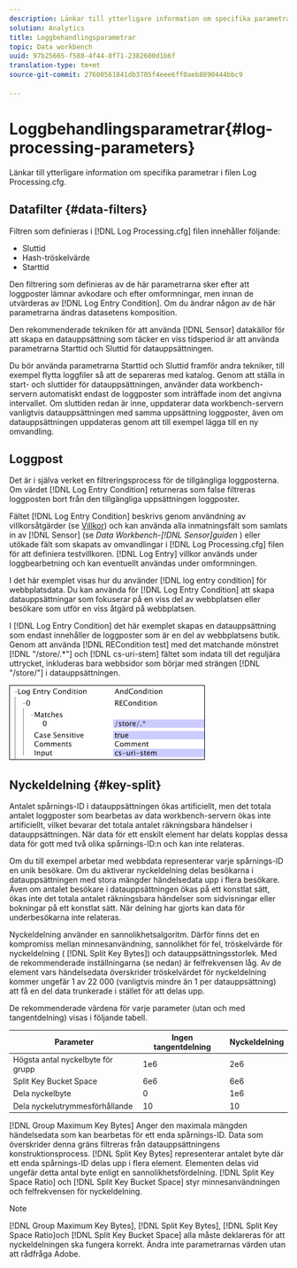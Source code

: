 ```yaml
---
description: Länkar till ytterligare information om specifika parametrar i filen Log Processing.cfg.
solution: Analytics
title: Loggbehandlingsparametrar
topic: Data workbench
uuid: 97b25665-f588-4f44-8f71-2382600d1b6f
translation-type: tm+mt
source-git-commit: 27600561841db3705f4eee6ff0aeb8890444bbc9

---
```



# Loggbehandlingsparametrar{#log-processing-parameters}

Länkar till ytterligare information om specifika parametrar i filen Log Processing.cfg.

<!--
c_data_filters.xml
-->

## Datafilter {#data-filters}

Filtren som definieras i [!DNL Log Processing.cfg] filen innehåller följande:

* Sluttid
* Hash-tröskelvärde
* Starttid

Den filtrering som definieras av de här parametrarna sker efter att loggposter lämnar avkodare och efter omformningar, men innan de utvärderas av [!DNL Log Entry Condition]. Om du ändrar någon av de här parametrarna ändras datasetens komposition.

Den rekommenderade tekniken för att använda [!DNL Sensor] datakällor för att skapa en datauppsättning som täcker en viss tidsperiod är att använda parametrarna Starttid och Sluttid för datauppsättningen.

Du bör använda parametrarna Starttid och Sluttid framför andra tekniker, till exempel flytta loggfiler så att de separeras med katalog. Genom att ställa in start- och sluttider för datauppsättningen, använder data workbench-servern automatiskt endast de loggposter som inträffade inom det angivna intervallet. Om sluttiden redan är inne, uppdaterar data workbench-servern vanligtvis datauppsättningen med samma uppsättning loggposter, även om datauppsättningen uppdateras genom att till exempel lägga till en ny omvandling.

<!--
c_log_entry_con.xml
-->

## Loggpost

Det är i själva verket en filtreringsprocess för de tillgängliga loggposterna. Om värdet [!DNL Log Entry Condition] returneras som false filtreras loggposten bort från den tillgängliga uppsättningen loggposter.

Fältet [!DNL Log Entry Condition] beskrivs genom användning av villkorsåtgärder (se [Villkor](../../../home/c-dataset-const-proc/c-conditions/c-abt-cond.md)) och kan använda alla inmatningsfält som samlats in av [!DNL Sensor] (se *Data Workbench-[!DNL Sensor]guiden* ) eller utökade fält som skapats av omvandlingar i [!DNL Log Processing.cfg] filen för att definiera testvillkoren. [!DNL Log Entry] villkor används under loggbearbetning och kan eventuellt användas under omformningen.

I det här exemplet visas hur du använder [!DNL log entry condition] för webbplatsdata. Du kan använda för [!DNL Log Entry Condition] att skapa datauppsättningar som fokuserar på en viss del av webbplatsen eller besökare som utför en viss åtgärd på webbplatsen.

I [!DNL Log Entry Condition] det här exemplet skapas en datauppsättning som endast innehåller de loggposter som är en del av webbplatsens butik. Genom att använda [!DNL RECondition test] med det matchande mönstret [!DNL "/store/.*"] och [!DNL cs-uri-stem] fältet som indata till det reguljära uttrycket, inkluderas bara webbsidor som börjar med strängen [!DNL "/store/"] i datauppsättningen.

![](assets/cfg_LogProcessing_LogEntryCondition.png)

<!--
c_key_split.xml
-->

## Nyckeldelning {#key-split}

Antalet spårnings-ID i datauppsättningen ökas artificiellt, men det totala antalet loggposter som bearbetas av data workbench-servern ökas inte artificiellt, vilket bevarar det totala antalet räkningsbara händelser i datauppsättningen. När data för ett enskilt element har delats kopplas dessa data för gott med två olika spårnings-ID:n och kan inte relateras.

Om du till exempel arbetar med webbdata representerar varje spårnings-ID en unik besökare. Om du aktiverar nyckeldelning delas besökarna i datauppsättningen med stora mängder händelsedata upp i flera besökare. Även om antalet besökare i datauppsättningen ökas på ett konstlat sätt, ökas inte det totala antalet räkningsbara händelser som sidvisningar eller bokningar på ett konstlat sätt. När delning har gjorts kan data för underbesökarna inte relateras.

Nyckeldelning använder en sannolikhetsalgoritm. Därför finns det en kompromiss mellan minnesanvändning, sannolikhet för fel, tröskelvärde för nyckeldelning ( [!DNL Split Key Bytes]) och datauppsättningsstorlek. Med de rekommenderade inställningarna (se nedan) är felfrekvensen låg. Av de element vars händelsedata överskrider tröskelvärdet för nyckeldelning kommer ungefär 1 av 22 000 (vanligtvis mindre än 1 per datauppsättning) att få en del data trunkerade i stället för att delas upp.

De rekommenderade värdena för varje parameter (utan och med tangentdelning) visas i följande tabell.

| Parameter | Ingen tangentdelning | Nyckeldelning |
|---|---|---|
| Högsta antal nyckelbyte för grupp | 1e6 | 2e6 |
| Split Key Bucket Space | 6e6 | 6e6 |
| Dela nyckelbyte | 0 | 1e6 |
| Dela nyckelutrymmesförhållande | 10 | 10 |

[!DNL Group Maximum Key Bytes] Anger den maximala mängden händelsedata som kan bearbetas för ett enda spårnings-ID. Data som överskrider denna gräns filtreras från datauppsättningens konstruktionsprocess. [!DNL Split Key Bytes] representerar antalet byte där ett enda spårnings-ID delas upp i flera element. Elementen delas vid ungefär detta antal byte enligt en sannolikhetsfördelning. [!DNL Split Key Space Ratio] och [!DNL Split Key Bucket Space] styr minnesanvändningen och felfrekvensen för nyckeldelning.

>[!NOTE]
>
>[!DNL Group Maximum Key Bytes], [!DNL Split Key Bytes], [!DNL Split Key Space Ratio]och [!DNL Split Key Bucket Space] alla måste deklareras för att nyckeldelningen ska fungera korrekt. Ändra inte parametrarnas värden utan att rådfråga Adobe.

